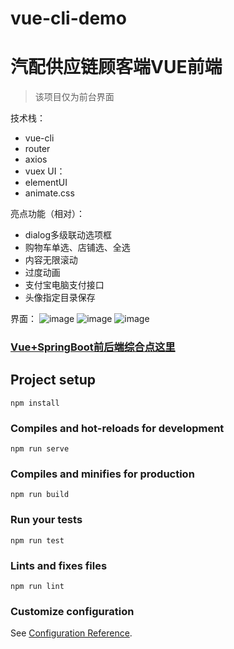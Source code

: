 # vue-cli-demo
# 汽配供应链顾客端VUE前端

> 该项目仅为前台界面

技术栈：
- vue-cli
- router
- axios
- vuex 
UI：
- elementUI
- animate.css

亮点功能（相对）：
- dialog多级联动选项框
- 购物车单选、店铺选、全选
- 内容无限滚动
- 过度动画
- 支付宝电脑支付接口
- 头像指定目录保存

界面：
![image](../image/ui/index.png)
![image](../image/ui/shoppingCart.png)
![image](../image/ui/info.png)

### [Vue+SpringBoot前后端综合点这里](https://github.com/feihb123/springboot-vue-cli-supplychain)



## Project setup
```
npm install
```

### Compiles and hot-reloads for development
```
npm run serve
```

### Compiles and minifies for production
```
npm run build
```

### Run your tests
```
npm run test
```

### Lints and fixes files
```
npm run lint
```

### Customize configuration
See [Configuration Reference](https://cli.vuejs.org/config/).

